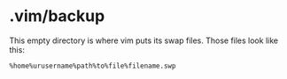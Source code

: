 # .vim/backup

This empty directory is where vim puts its swap files. Those files look like this:

```
%home%urusername%path%to%file%filename.swp
```
